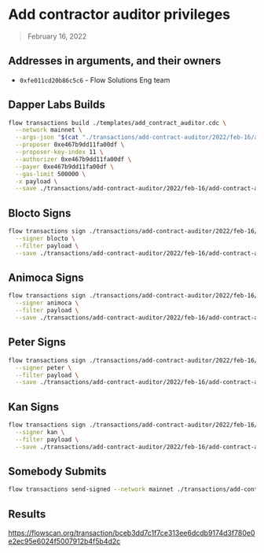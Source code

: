 # Add contractor auditor privileges

> February 16, 2022

## Addresses in arguments, and their owners

- `0xfe011cd20b86c5c6` - Flow Solutions Eng team

## Dapper Labs Builds

```sh
flow transactions build ./templates/add_contract_auditor.cdc \
  --network mainnet \
  --args-json "$(cat "./transactions/add-contract-auditor/2022/feb-16/arguments.json")" \
  --proposer 0xe467b9dd11fa00df \
  --proposer-key-index 11 \
  --authorizer 0xe467b9dd11fa00df \
  --payer 0xe467b9dd11fa00df \
  --gas-limit 500000 \
  -x payload \
  --save ./transactions/add-contract-auditor/2022/feb-16/add-contract-auditor-feb-16-unsigned.rlp
```

## Blocto Signs

```sh
flow transactions sign ./transactions/add-contract-auditor/2022/feb-16/add-contract-auditor-feb-16-unsigned.rlp \
  --signer blocto \
  --filter payload \
  --save ./transactions/add-contract-auditor/2022/feb-16/add-contract-auditor-feb-16-sig-1.rlp
```

## Animoca Signs

```sh
flow transactions sign ./transactions/add-contract-auditor/2022/feb-16/add-contract-auditor-feb-16-sig-1.rlp \
  --signer animoca \
  --filter payload \
  --save ./transactions/add-contract-auditor/2022/feb-16/add-contract-auditor-feb-16-sig-2.rlp
```

## Peter Signs

```sh
flow transactions sign ./transactions/add-contract-auditor/2022/feb-16/add-contract-auditor-feb-16-sig-2.rlp \
  --signer peter \
  --filter payload \
  --save ./transactions/add-contract-auditor/2022/feb-16/add-contract-auditor-feb-16-sig-3.rlp
```

## Kan Signs

```sh
flow transactions sign ./transactions/add-contract-auditor/2022/feb-16/add-contract-auditor-feb-16-sig-3.rlp \
  --signer kan \
  --filter payload \
  --save ./transactions/add-contract-auditor/2022/feb-16/add-contract-auditor-feb-16-sig-complete.rlp
```


## Somebody Submits

```sh
flow transactions send-signed --network mainnet ./transactions/add-contract-auditor/2022/feb-16/add-contract-auditor-feb-16-sig-complete.rlp
```

## Results

https://flowscan.org/transaction/bceb3dd7c1f7ce313ee6dcdb9174d3f780e0e2ec95e6024f5007912b4f5b4d2c

